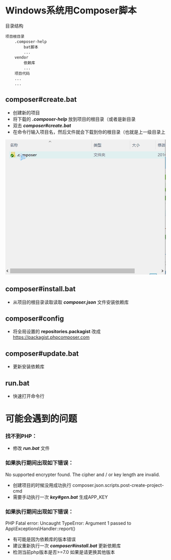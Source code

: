 # Windows系统用Composer脚本
目录结构
```
项目根目录
    .composer-help
        bat脚本
        ...
    vendor
        依赖库
        ...
    项目代码
    ...
    ...
```

## composer#create.bat
+ 创建新的项目
+ 将下载的 ***.composer-help*** 放到项目的根目录（或者是新目录
+ 双击 ***composer#create.bat***
+ 在命令行输入项目名，然后文件就会下载到你的根目录（也就是上一级目录上

![img](example.gif)

## composer#install.bat
+ 从项目的根目录读取读取 ***composer.json*** 文件安装依赖库

## composer#config
+ 将全局设置的 **repositories.packagist** 改成 https://packagist.phpcomposer.com   

## composer#update.bat
+ 更新安装依赖库

## run.bat
+ 快速打开命令行



# 可能会遇到的问题

### 找不到PHP：
+ 修改 ***run.bat*** 文件

###  如果执行期间出现如下错误：
No supported encrypter found. The cipher and / or key length are invalid.
+ 创建项目的时候没用成功执行 composer.json.scripts.post-create-project-cmd 
+ 需要手动执行一次 ***key#gen.bat*** 生成APP_KEY

### 如果执行期间出现如下错误：
PHP Fatal error:  Uncaught TypeError: Argument 1 passed to App\Exceptions\Handler::report() 
+ 有可能是因为依赖库的版本错误
+ 建议重新执行一次 ***composer#install.bat*** 更新依赖库
+ 检测当前php版本是否>=7.0 如果是请更换其他版本
